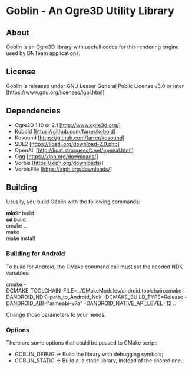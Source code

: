 # Goblin - An Ogre3D Utility Library

## About
Goblin is an Ogre3D library with usefull codes for this rendering engine used
by DNTeam applications.

## License
Goblin is released under GNU Lesser General Public License v3.0 or later
[https://www.gnu.org/licenses/lgpl.html]

## Dependencies

 * Ogre3D 1.10 or 2.1 [http://www.ogre3d.org/]
 * Kobold [https://github.com/farrer/kobold]
 * Kosound [https://github.com/farrer/kosound]
 * SDL2 [https://libsdl.org/download-2.0.php]
 * OpenAL [http://kcat.strangesoft.net/openal.html]
 * Ogg [https://xiph.org/downloads/]
 * Vorbis [https://xiph.org/downloads/]
 * VorbisFile [https://xiph.org/downloads/]

## Building

Usually, you build Goblin with the following commands:

**mkdir** build  
**cd** build  
cmake ..  
make  
make install

### Building for Android

To build for Android, the CMake command call must set the needed NDK variables:

cmake -DCMAKE\_TOOLCHAIN\_FILE=../CMakeModules/android.toolchain.cmake -DANDROID\_NDK=path\_to\_Android\_Ndk -DCMAKE\_BUILD\_TYPE=Release -DANDROID\_ABI="armeabi-v7a" -DANDROID\_NATIVE\_API\_LEVEL=12 ..

Change those parameters to your needs.


### Options

There are some options that could be passed to CMake script:

 * GOBLIN\_DEBUG -> Build the library with debugging symbols;
 * GOBLIN\_STATIC -> Build a .a static library, instead of the shared one.


